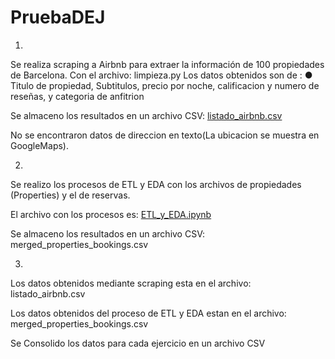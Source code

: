 # PruebaDEJ

1.

Se realiza scraping a Airbnb para extraer la información de 100 propiedades de Barcelona. Con el archivo: limpieza.py
Los datos obtenidos son de :
● Titulo de propiedad, Subtitulos, precio por noche, calificacion y numero de reseñas, y categoria de anfitrion

Se almaceno los resultados en un archivo CSV: [listado_airbnb.csv](https://github.com/nestorcal/PruebaDEJ/blob/main/limpieza.py)

No se encontraron datos de direccion en texto(La ubicacion se muestra en GoogleMaps).

2.

Se realizo los procesos de ETL y EDA con los archivos de propiedades (Properties) y el de reservas.

El archivo con los procesos es: [ETL_y_EDA.ipynb](https://github.com/nestorcal/PruebaDEJ/blob/main/ETL_y_EDA.ipynb)

Se almaceno los resultados en un archivo CSV: merged_properties_bookings.csv

3.

Los datos obtenidos mediante scraping esta en el archivo: listado_airbnb.csv

Los datos obtenidos del proceso de ETL y EDA estan en el archivo: merged_properties_bookings.csv

Se Consolido los datos para cada ejercicio en un archivo CSV

